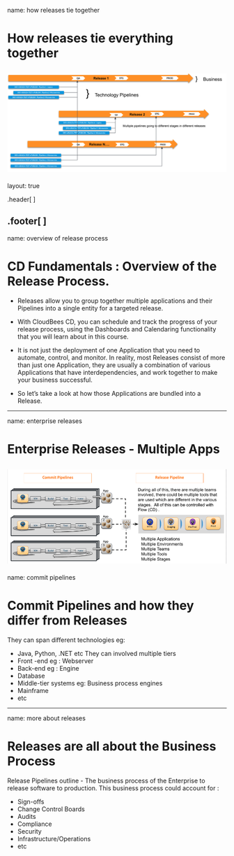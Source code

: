 name: how releases tie together
# How releases tie everything together
![:scale 100%](../../img/cloudbees-cd/how_releases_tie_together.png)
---
layout: true

.header[
]

.footer[
]
---
name: overview of release process
# CD Fundamentals : Overview of the Release Process.

- Releases allow you to group together multiple applications and their Pipelines into a single entity for a targeted release.

- With CloudBees CD, you can schedule and track the progress of your release process, using the Dashboards and Calendaring functionality that you will learn about in this course.

- It is not just the deployment of one Application that you need to automate, control, and monitor. In reality, most Releases consist of more than just one Application, they are usually a combination of
various Applications that have interdependencies, and work together to make your business successful.

- So let’s take a look at how those Applications are bundled into a Release.
---
name: enterprise releases
# Enterprise Releases - Multiple Apps

![:scale 100%](../../img/cloudbees-cd/enterprise_releases.png)
---
name: commit pipelines
# Commit Pipelines and how they differ from Releases

They can span different technologies eg:
- Java, Python, .NET etc
They can involved multiple tiers
- Front -end eg :  Webserver
- Back-end eg : Engine
- Database
- Middle-tier systems eg: Business process engines
- Mainframe
- etc
---
name: more about releases
# Releases are all about the Business Process

Release Pipelines outline - The business process of the Enterprise to release software to production.
This business process could account for :
- Sign-offs
- Change Control Boards
- Audits
- Compliance
- Security
- Infrastructure/Operations
- etc
